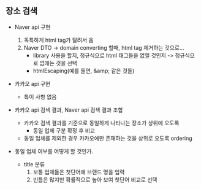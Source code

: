 ## 장소 검색
* Naver api 구현
  1. 독특하게 html tag가 달려서 옴
  2. Naver DTO -> domain converting 할때, html tag 제거하는 것으로...
      - library 사용을 할지, 정규식으로 html 태그들을 없앨 것인지 -> 정규식으로 없애는 것을 선택
      - htmlEscaping(예를 들면, \&amp; 같은 것들)
* 카카오 api 구현
  * 특이 사항 없음

* 카카오 api 검색 결과, Naver api 검색 결과 조합
  * 카카오 검색 결과를 기준으로 동일하게 나타나는 장소가 상위에 오도록
    * 동일 업체 구분 확정 후 비교
  * 동일 업체를 제외한 경우 카카오에만 존재하는 것을 상위로 오도록 ordering

* 동일 업체 여부를 어떻게 할 것인가.
  - title 분류 
    1. 보통 업체들은 첫단어에 브랜드 명을 입력
    2. 빈틈은 많지만 확률적으로 높아 보여 첫단어 비교로 선택 
     